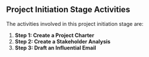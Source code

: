 ## Project Initiation Stage Activities

The activities involved in this project initiation stage are:

1. **Step 1: Create a Project Charter**
2. **Step 2: Create a Stakeholder Analysis**
3. **Step 3: Draft an Influential Email**

